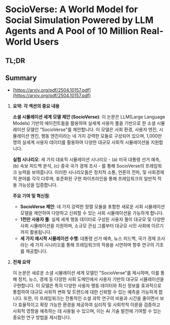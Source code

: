 # SocioVerse: A World Model for Social Simulation Powered by LLM Agents and A Pool of 10 Million Real-World Users
## TL;DR
## Summary
- [https://arxiv.org/pdf/2504.10157.pdf](https://arxiv.org/pdf/2504.10157.pdf)

1. **요약: 각 섹션의 중요 내용**

   **소셜 시뮬레이션 세계 모델 제안 (SocioVerse)**:
   이 논문은 LLM(Large Language Models) 기반의 에이전트들을 활용하여 실세계 사용자 풀을 기반으로 한 소셜 시뮬레이션 모델인 "SocioVerse"를 제안합니다. 이 모델은 사회 환경, 사용자 엔진, 시뮬레이션 엔진, 행동 엔진이라는 네 가지 강력한 모듈로 구성되어 있으며, 1,000만 명의 실세계 사용자 데이터를 활용하여 다양한 대규모 사회적 시뮬레이션을 지원합니다.

   **실험 시나리오**:
   세 가지 대표적 시뮬레이션 시나리오 - (a) 미국 대통령 선거 예측, (b) 속보 피드백 분석, (c) 중국 국가 경제 조사 - 를 통해 SocioVerse의 프레임워크 능력을 보여줍니다. 이러한 시나리오들은 정치적 소통, 언론의 전파, 및 사회경제적 분야를 각각 다루며, 표준화된 구현 파이프라인을 통해 프레임워크의 일반적 적용 가능성을 입증합니다.

   **주요 기여 및 혁신점**:
   - **SocioVerse 제안**: 네 가지 강력한 정렬 모듈을 포함한 새로운 사회 시뮬레이션 모델을 제안하여 다양하고 신뢰할 수 있는 사회 시뮬레이션을 가능하게 합니다.
   - **1천만 사용자 풀**: 실제 세계 행동 데이터로 구성된 사용자 풀이 대규모 및 다양한 사회 시뮬레이션을 지원하며, 소규모 관심 그룹부터 대규모 시민 사회에 이르기까지 활용됩니다.
   - **세 가지 예시적 시뮬레이션 수행**: 대통령 선거 예측, 뉴스 피드백, 국가 경제 조사라는 세 가지 시나리오를 통해 프레임워크의 적용을 시연하며 향후 연구의 기초를 제공합니다.

2. **전체 요약**
   
   이 논문은 새로운 소셜 시뮬레이션 세계 모델인 "SocioVerse"를 제시하며, 이를 통해 정치, 뉴스, 경제 등 다양한 사회 도메인에서 사용자 기반의 대규모 시뮬레이션을 구현합니다. 이 모델은 특히 다양한 사용자 행동 데이터와 최신 정보를 효과적으로 통합하여 대규모 사회적 변화 및 트렌드에 대한 신뢰할 수 있는 예측을 가능하게 합니다. 또한, 이 프레임워크는 전통적인 소셜 과학 연구의 비용과 시간을 줄이면서 보다 효율적이고 확장 가능한 환경을 제공하여 심리적 및 사회학적 이론을 검증하고 사회적 영향을 예측하는 데 사용될 수 있으며, 이는 AI 기술 발전에 기여할 수 있는 중요한 연구 방법을 제시합니다.